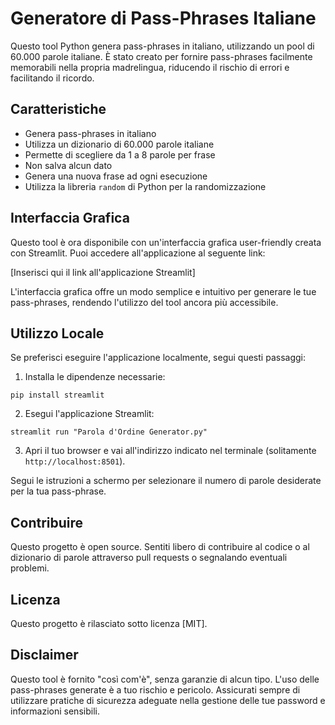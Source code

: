 # Generatore di Pass-Phrases Italiane

Questo tool Python genera pass-phrases in italiano, utilizzando un pool di 60.000 parole italiane. È stato creato per fornire pass-phrases facilmente memorabili nella propria madrelingua, riducendo il rischio di errori e facilitando il ricordo.

## Caratteristiche

- Genera pass-phrases in italiano
- Utilizza un dizionario di 60.000 parole italiane
- Permette di scegliere da 1 a 8 parole per frase
- Non salva alcun dato
- Genera una nuova frase ad ogni esecuzione
- Utilizza la libreria `random` di Python per la randomizzazione

## Interfaccia Grafica

Questo tool è ora disponibile con un'interfaccia grafica user-friendly creata con Streamlit. Puoi accedere all'applicazione al seguente link:

[Inserisci qui il link all'applicazione Streamlit]

L'interfaccia grafica offre un modo semplice e intuitivo per generare le tue pass-phrases, rendendo l'utilizzo del tool ancora più accessibile.

## Utilizzo Locale

Se preferisci eseguire l'applicazione localmente, segui questi passaggi:

1. Installa le dipendenze necessarie:
```
pip install streamlit
```
2. Esegui l'applicazione Streamlit:
```
streamlit run "Parola d'Ordine Generator.py"
```
3. Apri il tuo browser e vai all'indirizzo indicato nel terminale (solitamente `http://localhost:8501`).

Segui le istruzioni a schermo per selezionare il numero di parole desiderate per la tua pass-phrase.

## Contribuire

Questo progetto è open source. Sentiti libero di contribuire al codice o al dizionario di parole attraverso pull requests o segnalando eventuali problemi.

## Licenza

Questo progetto è rilasciato sotto licenza [MIT].

## Disclaimer

Questo tool è fornito "così com'è", senza garanzie di alcun tipo. L'uso delle pass-phrases generate è a tuo rischio e pericolo. Assicurati sempre di utilizzare pratiche di sicurezza adeguate nella gestione delle tue password e informazioni sensibili.
